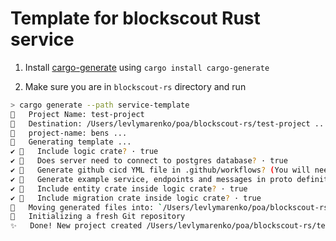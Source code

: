 Template for blockscout Rust service
===

1. Install [cargo-generate](https://cargo-generate.github.io/cargo-generate/installation.html) using `cargo install cargo-generate`

2. Make sure you are in `blockscout-rs` directory and run

```bash
> cargo generate --path service-template
🤷   Project Name: test-project
🔧   Destination: /Users/levlymarenko/poa/blockscout-rs/test-project ...
🔧   project-name: bens ...
🔧   Generating template ...
✔ 🤷   Include logic crate? · true
✔ 🤷   Does server need to connect to postgres database? · true
✔ 🤷   Generate github cicd YML file in .github/workflows? (You will need to move it to right location) · true
✔ 🤷   Generate example service, endpoints and messages in proto definition? · true
✔ 🤷   Include entity crate inside logic crate? · true
✔ 🤷   Include migration crate inside logic crate? · true
🔧   Moving generated files into: `/Users/levlymarenko/poa/blockscout-rs/test-project`...
🔧   Initializing a fresh Git repository
✨   Done! New project created /Users/levlymarenko/poa/blockscout-rs/test-project
```

